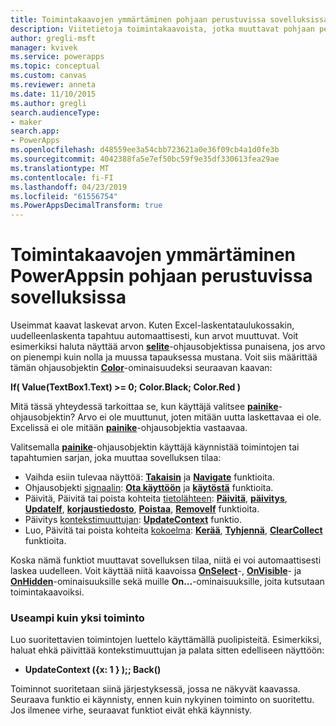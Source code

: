```yaml
---
title: Toimintakaavojen ymmärtäminen pohjaan perustuvissa sovelluksissa | Microsoft Docs
description: Viitetietoja toimintakaavoista, jotka muuttavat pohjaan perustuvan sovelluksen tilan PowerAppsissa
author: gregli-msft
manager: kvivek
ms.service: powerapps
ms.topic: conceptual
ms.custom: canvas
ms.reviewer: anneta
ms.date: 11/10/2015
ms.author: gregli
search.audienceType:
- maker
search.app:
- PowerApps
ms.openlocfilehash: d48559ee3a54cbb723621a0e36f09cb4a1d0fe3b
ms.sourcegitcommit: 4042388fa5e7ef50bc59f9e35df330613fea29ae
ms.translationtype: MT
ms.contentlocale: fi-FI
ms.lasthandoff: 04/23/2019
ms.locfileid: "61556754"
ms.PowerAppsDecimalTransform: true
---
```

# <a name="understand-behavior-formulas-for-canvas-apps-in-powerapps"></a>Toimintakaavojen ymmärtäminen PowerAppsin pohjaan perustuvissa sovelluksissa

Useimmat kaavat laskevat arvon.  Kuten Excel-laskentataulukossakin, uudelleenlaskenta tapahtuu automaattisesti, kun arvot muuttuvat.  Voit esimerkiksi haluta näyttää arvon **[selite](controls/control-text-box.md)**-ohjausobjektissa punaisena, jos arvo on pienempi kuin nolla ja muussa tapauksessa mustana. Voit siis määrittää tämän ohjausobjektin **[Color](controls/properties-color-border.md)**-ominaisuudeksi seuraavan kaavan:

**If( Value(TextBox1.Text) >= 0; Color.Black; Color.Red )**

Mitä tässä yhteydessä tarkoittaa se, kun käyttäjä valitsee **[painike](controls/control-button.md)**-ohjausobjektin?  Arvo ei ole muuttunut, joten mitään uutta laskettavaa ei ole. Excelissä ei ole mitään **[painike](controls/control-button.md)**-ohjausobjektia vastaavaa.  

Valitsemalla **[painike](controls/control-button.md)**-ohjausobjektin käyttäjä käynnistää toimintojen tai tapahtumien sarjan, joka muuttaa sovelluksen tilaa:

* Vaihda esiin tulevaa näyttöä: **[Takaisin](functions/function-navigate.md)**  ja **[Navigate](functions/function-navigate.md)** funktioita.
* Ohjausobjekti [signaalin](functions/signals.md): **[Ota käyttöön](functions/function-enable-disable.md)**  ja **[käytöstä](functions/function-enable-disable.md)** funktioita.
* Päivitä, Päivitä tai poista kohteita [tietolähteen](working-with-data-sources.md): **[Päivitä](functions/function-refresh.md)**,  **[päivitys](functions/function-update-updateif.md)**,  **[UpdateIf](functions/function-update-updateif.md)**, **[korjaustiedosto](functions/function-patch.md)**,  **[Poistaa](functions/function-remove-removeif.md)**, **[RemoveIf](functions/function-remove-removeif.md)** funktioita.
* Päivitys [kontekstimuuttujan](working-with-variables.md#use-a-context-variable):  **[UpdateContext](functions/function-updatecontext.md)**  funktio.
* Luo, Päivitä tai poista kohteita [kokoelma](working-with-data-sources.md#collections):  **[Kerää](functions/function-clear-collect-clearcollect.md)**,  **[Tyhjennä](functions/function-clear-collect-clearcollect.md)**, **[ClearCollect](functions/function-clear-collect-clearcollect.md)** funktioita.

Koska nämä funktiot muuttavat sovelluksen tilaa, niitä ei voi automaattisesti laskea uudelleen. Voit käyttää niitä kaavoissa **[OnSelect](controls/properties-core.md)**-, **[OnVisible](controls/control-screen.md)**- ja **[OnHidden](controls/control-screen.md)**-ominaisuuksille sekä muille **On...**-ominaisuuksille, joita kutsutaan toimintakaavoiksi.

### <a name="more-than-one-action"></a>Useampi kuin yksi toiminto
Luo suoritettavien toimintojen luettelo käyttämällä puolipisteitä. Esimerkiksi, haluat ehkä päivittää kontekstimuuttujan ja palata sitten edelliseen näyttöön:

* **UpdateContext ({x: 1 } );; Back()**

Toiminnot suoritetaan siinä järjestyksessä, jossa ne näkyvät kaavassa.  Seuraava funktio ei käynnisty, ennen kuin nykyinen toiminto on suoritettu. Jos ilmenee virhe, seuraavat funktiot eivät ehkä käynnisty.

